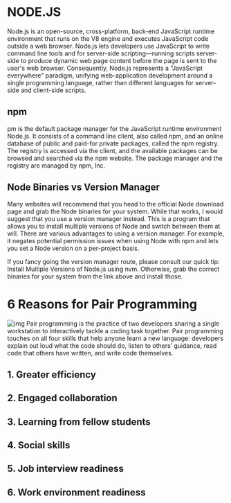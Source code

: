#  NODE.JS 
Node.js is an open-source, cross-platform, back-end JavaScript runtime environment that runs on the V8 engine and executes JavaScript code outside a web browser. Node.js lets developers use JavaScript to write command line tools and for server-side scripting—running scripts server-side to produce dynamic web page content before the page is sent to the user's web browser. Consequently, Node.js represents a "JavaScript everywhere" paradigm, unifying web-application development around a single programming language, rather than different languages for server-side and client-side scripts.

## npm
pm is the default package manager for the JavaScript runtime environment Node.js. It consists of a command line client, also called npm, and an online database of public and paid-for private packages, called the npm registry. The registry is accessed via the client, and the available packages can be browsed and searched via the npm website. The package manager and the registry are managed by npm, Inc.



## Node Binaries vs Version Manager
Many websites will recommend that you head to the official Node download page and grab the Node binaries for your system. While that works, I would suggest that you use a version manager instead. This is a program that allows you to install multiple versions of Node and switch between them at will. There are various advantages to using a version manager. For example, it negates potential permission issues when using Node with npm and lets you set a Node version on a per-project basis.

If you fancy going the version manager route, please consult our quick tip: Install Multiple Versions of Node.js using nvm. Otherwise, grab the correct binaries for your system from the link above and install those.

# 6 Reasons for Pair Programming
![img](https://images.prismic.io/impactio-blog/06eab7d7-e9ef-4ae3-b93b-8bcc47372fb3_Pair++programming.png?auto=compress,format)
Pair programming is the practice of two developers sharing a single workstation to interactively tackle a coding task together. Pair programming touches on all four skills that help anyone learn a new language: developers explain out loud what the code should do, listen to others’ guidance, read code that others have written, and write code themselves.
## 1. Greater efficiency
## 2. Engaged collaboration
## 3. Learning from fellow students
## 4. Social skills
## 5. Job interview readiness
## 6. Work environment readiness